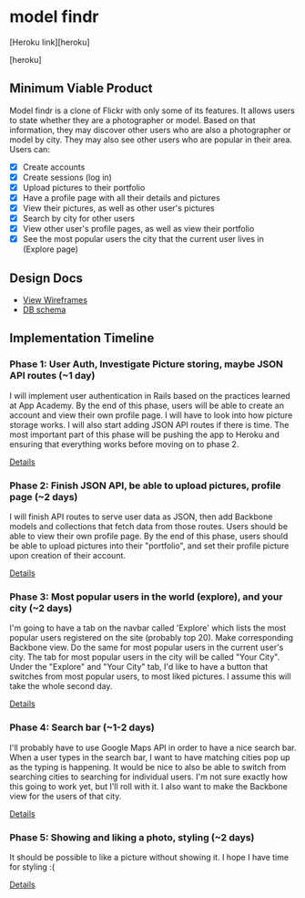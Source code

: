# model findr

[Heroku link][heroku]

[heroku]

## Minimum Viable Product
Model findr is a clone of Flickr with only some of its features. It allows
users to state whether they are a photographer or model. Based on that
information, they may discover other users who are also a photographer or model
by city. They may also see other users who are popular in their area. Users can:

- [x] Create accounts
- [x] Create sessions (log in)
- [x] Upload pictures to their portfolio
- [x] Have a profile page with all their details and pictures
- [x] View their pictures, as well as other user's pictures
- [x] Search by city for other users
- [x] View other user's profile pages, as well as view their portfolio
- [x] See the most popular users the city that the current user lives in (Explore page)

## Design Docs
* [View Wireframes][views]
* [DB schema][schema]

[views]: ./docs/views.md
[schema]: ./docs/schema.md

## Implementation Timeline

### Phase 1: User Auth, Investigate Picture storing, maybe JSON API routes (~1 day)
I will implement user authentication in Rails based on the practices learned at
App Academy. By the end of this phase, users will be able to create an account
and view their own profile page. I will have to look into how picture storage
works. I will also start adding JSON API routes if there is time. The most
important part of this phase will be pushing the app to Heroku and ensuring
that everything works before moving on to phase 2.

[Details][phase-one]

### Phase 2: Finish JSON API, be able to upload pictures, profile page (~2 days)
I will finish API routes to serve user data as JSON, then add Backbone
models and collections that fetch data from those routes. Users should be able
to view their own profile page. By the end of this phase, users should be able
to upload pictures into their "portfolio", and set their profile picture upon
creation of their account.

[Details][phase-two]

### Phase 3: Most popular users in the world (explore), and your city (~2 days)
I'm going to have a tab on the navbar called 'Explore' which lists the most
popular users registered on the site (probably top 20). Make corresponding
Backbone view. Do the same for most popular users in the current user's city.
The tab for most popular users in the city will be called "Your City". Under
the "Explore" and "Your City" tab, I'd like to have a button that switches from
most popular users, to most liked pictures. I assume this will take the whole
second day.

[Details][phase-three]

### Phase 4: Search bar (~1-2 days)
I'll probably have to use Google Maps API in order to have a nice search bar.
When a user types in the search bar, I want to have matching cities pop up as
the typing is happening. It would be nice to also be able to switch from
searching cities to searching for individual users. I'm not sure exactly how
this going to work yet, but I'll roll with it. I also want to make the Backbone
view for the users of that city.

[Details][phase-four]

### Phase 5: Showing and liking a photo, styling (~2 days)
It should be possible to like a picture without showing it. I hope I have time for
styling :(

[Details][phase-five]

[phase-one]: ./docs/phases/phase1.md
[phase-two]: ./docs/phases/phase2.md
[phase-three]: ./docs/phases/phase3.md
[phase-four]: ./docs/phases/phase4.md
[phase-five]: ./docs/phases/phase5.md
